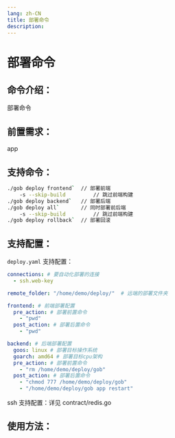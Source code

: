 ```yaml
---
lang: zh-CN
title: 部署命令
description:
---
```

# 部署命令

## 命令介绍：
部署命令
## 前置需求：
app
## 支持命令：
```sh
./gob deploy frontend`	// 部署前端
	-s --skip-build     	// 跳过前端构建
./gob deploy backend`	// 部署后端
./gob deploy all`		// 同时部署前后端
	-s --skip-build     	// 跳过前端构建
./gob deploy rollback`	// 部署回滚
```
## 支持配置：
`deploy.yaml` 支持配置：
```yaml
connections: # 要自动化部署的连接
  - ssh.web-key

remote_folder: "/home/demo/deploy/"  # 远端的部署文件夹

frontend: # 前端部署配置
  pre_action: # 部署前置命令
	- "pwd"
  post_action: # 部署后置命令
	- "pwd"

backend: # 后端部署配置
  goos: linux # 部署目标操作系统
  goarch: amd64 # 部署目标cpu架构
  pre_action: # 部署前置命令
	- "rm /home/demo/deploy/gob"
  post_action: # 部署后置命令
	- "chmod 777 /home/demo/deploy/gob"
	- "/home/demo/deploy/gob app restart"
```
ssh 支持配置：详见 contract/redis.go

## 使用方法：

